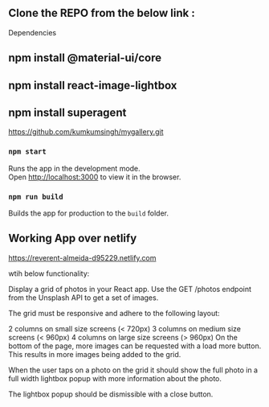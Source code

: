 
## Clone the REPO from the below link :

Dependencies

## npm install @material-ui/core
## npm install react-image-lightbox
## npm install superagent

https://github.com/kumkumsingh/mygallery.git

### `npm start`

Runs the app in the development mode.<br />
Open [http://localhost:3000](http://localhost:3000) to view it in the browser.


### `npm run build`

Builds the app for production to the `build` folder.


## Working App over netlify

https://reverent-almeida-d95229.netlify.com

wtih below functionality:

 Display a grid of photos in your React app. Use the GET /photos endpoint from the Unsplash API to get a set of images.

 The grid must be responsive and adhere to the following layout:

2 columns on small size screens (< 720px)
3 columns on medium size screens (< 960px)
4 columns on large size screens (> 960px)
 On the bottom of the page, more images can be requested with a load more button. This results in more images being added to the grid.

 When the user taps on a photo on the grid it should show the full photo in a full width lightbox popup with more information about the photo.

 The lightbox popup should be dismissible with a close button.





